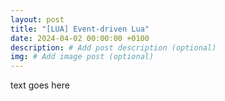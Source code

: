 ```yaml
---
layout: post
title: "[LUA] Event-driven Lua"
date: 2024-04-02 00:00:00 +0100
description: # Add post description (optional)
img: # Add image post (optional)
---
```


text goes here